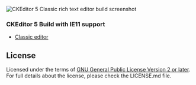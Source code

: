 ![CKEditor 5 Classic rich text editor build screenshot](https://c.cksource.com/a/1/img/npm/ckeditor5-build-classic.png)

### CKEditor 5 Build with IE11 support

* [Classic editor](https://ckeditor.com/docs/ckeditor5/latest/builds/guides/overview.html#classic-editor)

## License

Licensed under the terms of [GNU General Public License Version 2 or later](http://www.gnu.org/licenses/gpl.html). For full details about the license, please check the LICENSE.md file.
